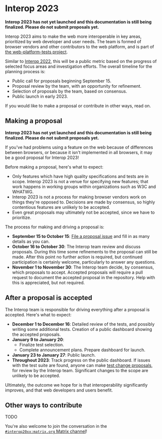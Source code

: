 # Interop 2023

**Interop 2023 has not yet launched and this documentation is still being finalized. Please do not submit proposals yet.**

Interop 2023 aims to make the web more interoperable in key areas, prioritized by web developer and user needs. The team is formed of browser vendors and other contributors to the web platform, and is part of [the web-platform-tests project](https://github.com/web-platform-tests/wpt).

Similar to [Interop 2022](https://wpt.fyi/interop-2022), this will be a public metric based on the progress of selected focus areas and investigation efforts. The overall timeline for the planning process is:

- Public call for proposals beginning September 15.
- Proposal review by the team, with an opportunity for refinement.
- Selection of proposals by the team, based on consensus.
- Public launch in early 2023.

If you would like to make a proposal or contribute in other ways, read on.

## Making a proposal

**Interop 2023 has not yet launched and this documentation is still being finalized. Please do not submit proposals yet.**

If you've had problems using a feature on the web because of differences between browsers, or because it isn't implemented in all browsers, it may be a good proposal for Interop 2023!

Before making a proposal, here's what to expect:

- Only features which have high quality specifications and tests are in scope. Interop 2023 is not a venue for specifying new features; that work happens in working groups within organizations such as W3C and WHATWG.
- Interop 2023 is not a process for making browser vendors work on things they're opposed to. Decisions are made by consensus, so highly contentious features are unlikely to be accepted.
- Even great proposals may ultimately not be accepted, since we have to prioritize.

The process for making and driving a proposal is:

- **September 15 to October 15**: [File a proposal issue](https://github.com/web-platform-tests/interop/issues/new?labels=proposal&template=proposal.yml) and fill in as many details as you can.
- **October 16 to October 30**: The Interop team review and discuss proposals. During this time some refinements to the proposal can still be made. After this point no further action is required, but continued participation is certainly welcome, particularly to answer any questions.
- **November 1 to November 30**: The Interop team decide, by consensus, which proposals to accept. Accepted proposals will require a pull request to document the accepted proposal in the repository. Help with this is appreciated, but not required.

## After a proposal is accepted

The Interop team is responsible for driving everything after a proposal is accepted. Here's what to expect:

- **December 1 to December 16**: Detailed review of the tests, and possibly writing some additional tests. Creation  of a public dashboard showing the accepted proposals.
- **January 9 to January 20**:
  - Finalize test selection.
  - Complete announcement plans. Prepare dashboard for launch.
- **January 23 to January 27**: Public launch.
- **Throughout 2023**: Track progress on the public dashboard. If issues with the test suite are found, anyone can make [test change proposals](https://github.com/web-platform-tests/interop/issues/new?assignees=&labels=test-change-proposal&template=test-change-proposal.md), for review by the Interop team. Significant changes to the scope are unlikely to be accepted.

Ultimately, the outcome we hope for is that interoperability significantly improves, and that web developers and users benefit.

## Other ways to contribute

TODO

You're also welcome to join the conversation in the [`#interop20xx:matrix.org` Matrix channel](https://app.element.io/#/room/#interop2022:matrix.org)!
